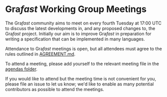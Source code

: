 # Gra*fast* Working Group Meetings

The Gra*fast* community aims to meet on every fourth Tuesday at 17:00 UTC to
discuss the latest developments in, and any proposed changes to, the Gra*fast*
project. Initially our aim is to improve Gra*fast* in preparation for writing a
specification that can be implemented in many languages.

Attendance to Gra*fast* meetings is open, but all attendees must agree to the
rules outlined in [AGREEMENT.md](./AGREEMENT.md).

To attend a meeting, please add yourself to the relevant meeting file in the
[agendas folder](./agendas/).

If you would like to attend but the meeting time is not convenient for you,
please file an issue to let us know; we'd like to enable as many potential
contributors as possible to attend the meetings.

